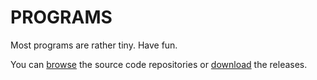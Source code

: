 PROGRAMS
========
Most programs are rather tiny.
Have fun.

You can [browse](http://code.suckless.org/hg) the source code repositories
or [download](http://code.suckless.org/dl) the releases.
